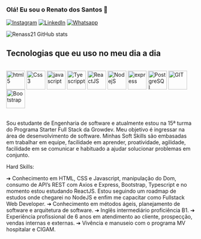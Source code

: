 ### Olá! Eu sou o Renato dos Santos 🖖

[![Instagram](https://img.shields.io/badge/Instagram-E4405F?style=for-the-badge&logo=instagram&logoColor=white)](https://www.instagram.com/renatodosantoss/)
[![LinkedIn](https://img.shields.io/badge/LinkedIn-0077B5?style=for-the-badge&logo=linkedin&logoColor=white)](https://www.linkedin.com/in/renatodossantos-s-/)
[![Whatsapp](https://img.shields.io/badge/WhatsApp-25D366?style=for-the-badge&logo=whatsapp&logoColor=white)](https://wa.me/+5554992718939)

![Renass21 GitHub stats](https://github-readme-stats.vercel.app/api?username=Renass21&show_icons=true&theme=tokyonight)

## Tecnologias que eu uso no meu dia a dia

<div style="display: inline_block"><br/>
<img align= "center" alt= "html5" height="50" width="50" src="https://cdn.jsdelivr.net/gh/devicons/devicon/icons/html5/html5-original.svg"/>
<img align="center" alt="Css3"  height="50" width="50" src="https://cdn.jsdelivr.net/gh/devicons/devicon/icons/css3/css3-original.svg"/>
<img align= "center" alt= "javascript"  height="50" width="50" src="https://cdn.jsdelivr.net/gh/devicons/devicon/icons/javascript/javascript-original.svg"/>
<img align= "center" alt= "Tyescrippt"  height="50" width="50" src="https://cdn.jsdelivr.net/gh/devicons/devicon/icons/typescript/typescript-original.svg" />
<img  align= "center" alt= "ReactJS"   height="50" width="50" src="https://cdn.jsdelivr.net/gh/devicons/devicon/icons/react/react-original-wordmark.svg" />  
<img align= "center" alt= "NodejS"  height="50" width="50" src="https://cdn.jsdelivr.net/gh/devicons/devicon/icons/nodejs/nodejs-original.svg"/>
<img align="center" alt="express"  height="50" width="50" src="https://cdn.jsdelivr.net/gh/devicons/devicon/icons/express/express-original.svg"/>
<img align="center" alt="PostgreSQL"  height="50" width="50" src="https://cdn.jsdelivr.net/gh/devicons/devicon/icons/postgresql/postgresql-original.svg" />
<img align= "center" alt= "GIT"  height="50" width="50" src="https://cdn.jsdelivr.net/gh/devicons/devicon/icons/git/git-original.svg"/>
<img  align= "center" alt= "Bootstrap"  height="50" width="50" src="https://cdn.jsdelivr.net/gh/devicons/devicon/icons/bootstrap/bootstrap-original-wordmark.svg"/>
          
            
</div><br/>


Sou estudante de Engenharia de software e atualmente estou na 15ª turma do Programa Starter Full
Stack da Growdev.
Meu objetivo é ingressar na área de desenvolvimento de software.
Minhas Soft Skills são embasadas em trabalhar em equipe, facilidade em aprender, proatividade,
agilidade, facilidade em se comunicar e habituado a ajudar solucionar problemas em conjunto.

Hard Skills:

➔ Conhecimento em HTML, CSS e Javascript, manipulação do Dom, consumo de API’s REST com Axios e Express, Bootstrap, Typescript e 
no momento estou estudando ReactJS. Estou seguindo um roadmap de estudos onde chegarei no NodeJS e enfim me capacitar como Fullstack Web Developer.
➔ Conhecimento em métodos ágeis, planejamento de software e arquitetura de software.
➔ Inglês intermediário proficiência B1.
➔ Experiência profissional de 6 anos em atendimento ao cliente, prospecção, vendas internas e
externas.
➔ Vivência e manuseio com o programa MV hospitalar e CIGAM.
